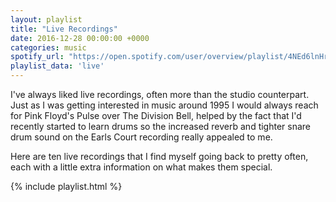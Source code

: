 ```yaml
---
layout: playlist
title: "Live Recordings"
date: 2016-12-28 00:00:00 +0000
categories: music
spotify_url: "https://open.spotify.com/user/overview/playlist/4NEd6lnHrlyDyzSOjRGCcA"
playlist_data: 'live'
---
```


I've always liked live recordings, often more than the studio counterpart. Just as I was getting interested in music around 1995 I would always reach for Pink Floyd's Pulse over The Division Bell, helped by the fact that I'd recently started to learn drums so the increased reverb and tighter snare drum sound on the Earls Court recording really appealed to me.

Here are ten live recordings that I find myself going back to pretty often, each with a little extra information on what makes them special.



{% include playlist.html %}
